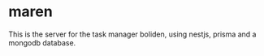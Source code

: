 # maren

This is the server for the task manager boliden, using nestjs, prisma and a mongodb database.
